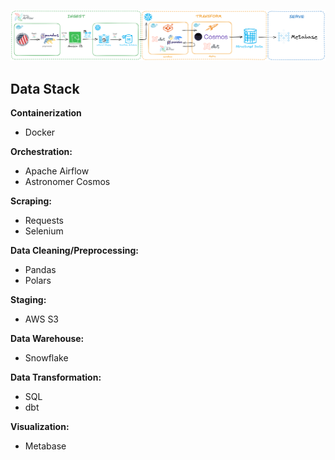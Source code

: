 ![FEC Pipeline Architecture](assets/fec_pipeline_architecture.png)

## Data Stack
**Containerization**
- Docker

**Orchestration:**
- Apache Airflow
- Astronomer Cosmos

**Scraping:**
- Requests
- Selenium

**Data Cleaning/Preprocessing:**
- Pandas
- Polars

**Staging:**
- AWS S3

**Data Warehouse:**
- Snowflake

**Data Transformation:**
- SQL
- dbt

**Visualization:**
- Metabase


